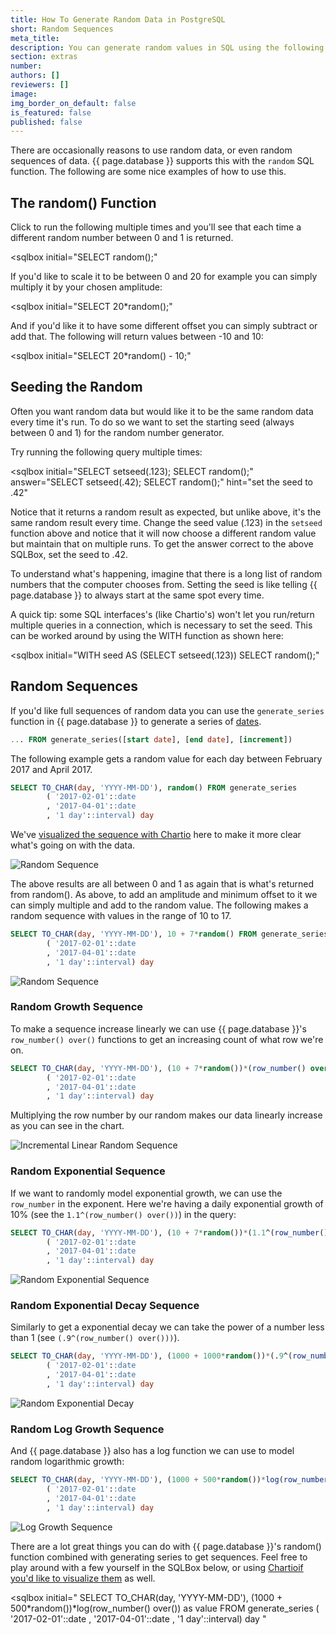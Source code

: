 ```yaml
---
title: How To Generate Random Data in PostgreSQL
short: Random Sequences
meta_title:
description: You can generate random values in SQL using the following instructions.
section: extras
number:
authors: []
reviewers: []
image:
img_border_on_default: false
is_featured: false
published: false
---
```

There are occasionally reasons to use random data, or even random sequences of data.  {{ page.database }} supports this with the `random` SQL function.  The following are some nice examples of how to use this.

## The random() Function


Click to run the following multiple times and you'll see that each time a different random number between 0 and 1 is returned.

<sqlbox
  initial="SELECT random();"
></sqlbox>

If you'd like to scale it to be between 0 and 20 for example you can simply multiply it by your chosen amplitude:

<sqlbox
  initial="SELECT 20*random();"
></sqlbox>

And if you'd like it to have some different offset you can simply subtract or add that.  The following will return values between -10 and 10:

<sqlbox
  initial="SELECT 20*random() - 10;"
></sqlbox>

## Seeding the Random

Often you want random data but would like it to be the same random data every time it's run.  To do so we want to set the starting seed (always between 0 and 1) for the random number generator.

Try running the following query multiple times:

<sqlbox
  initial="SELECT setseed(.123);
SELECT random();"
  answer="SELECT setseed(.42); SELECT random();"
  hint="set the seed to .42"
></sqlbox>

Notice that it returns a random result as expected, but unlike above, it's the same random result every time.  Change the seed value (.123) in the `setseed` function above and notice that it will now choose a different random value but maintain that on multiple runs.  To get the answer correct to the above SQLBox, set the seed to .42.

To understand what's happening, imagine that there is a long list of random numbers that the computer chooses from.  Setting the seed is like telling {{ page.database }} to always start at the same spot every time.

A quick tip: some SQL interfaces's (like Chartio's) won't let you run/return multiple queries in a connection, which is necessary to set the seed.  This can be worked around by using the WITH function as shown here:

<sqlbox
  initial="WITH seed AS (SELECT setseed(.123))
SELECT random();"
></sqlbox>


## Random Sequences

If you'd like full sequences of random data you can use the `generate_series` function in {{ page.database }} to generate a series of [dates](/learn/sql/dates/).  

```sql
... FROM generate_series([start date], [end date], [increment])
```

The following example gets a random value for each day between February 2017 and April 2017.  

```sql
SELECT TO_CHAR(day, 'YYYY-MM-DD'), random() FROM generate_series
        ( '2017-02-01'::date
        , '2017-04-01'::date
        , '1 day'::interval) day
```

We've [visualized the sequence with Chartio](/signup/) here to make it more clear what's going on with the data.

![Random Sequence](/assets/images/learn-sql/extras/random-sequences/random-sequence-1.svg)

The above results are all between 0 and 1 as again that is what's returned from random().  As above, to add an amplitude and minimum offset to it we can simply multiple and add to the random value.  The following makes a random sequence with values in the range of 10 to 17.

```sql
SELECT TO_CHAR(day, 'YYYY-MM-DD'), 10 + 7*random() FROM generate_series
        ( '2017-02-01'::date
        , '2017-04-01'::date
        , '1 day'::interval) day
```

![Random Sequence](/assets/images/learn-sql/extras/random-sequences/random-sequence-2.svg)

### Random  Growth Sequence

To make a sequence increase linearly we can use {{ page.database }}'s `row_number() over()` functions to get an increasing count of what row we're on.  

```sql
SELECT TO_CHAR(day, 'YYYY-MM-DD'), (10 + 7*random())*(row_number() over()) as value FROM generate_series
        ( '2017-02-01'::date
        , '2017-04-01'::date
        , '1 day'::interval) day
```

Multiplying the row number by our random makes our data linearly increase as you can see in the chart.

![Incremental Linear Random Sequence](/assets/images/learn-sql/extras/random-sequences/random-sequence-3.svg)


### Random Exponential Sequence

If we want to randomly model exponential growth, we can use the `row_number` in the exponent.  Here we're having a daily exponential growth of 10% (see the `1.1^(row_number() over())`) in the query:

```sql
SELECT TO_CHAR(day, 'YYYY-MM-DD'), (10 + 7*random())*(1.1^(row_number() over())) as value FROM generate_series
        ( '2017-02-01'::date
        , '2017-04-01'::date
        , '1 day'::interval) day
```
![Random Exponential Sequence](/assets/images/learn-sql/extras/random-sequences/random-sequence-4.svg)

### Random Exponential Decay Sequence

Similarly to get a exponential decay we can take the power of a number less than 1 (see `(.9^(row_number() over()))`).  

```sql
SELECT TO_CHAR(day, 'YYYY-MM-DD'), (1000 + 1000*random())*(.9^(row_number() over())) as value FROM generate_series
        ( '2017-02-01'::date
        , '2017-04-01'::date
        , '1 day'::interval) day
```
![Random Exponential Decay](/assets/images/learn-sql/extras/random-sequences/random-sequence-5.svg)

### Random Log Growth Sequence

And {{ page.database }} also has a log function we can use to model random logarithmic growth:

```sql
SELECT TO_CHAR(day, 'YYYY-MM-DD'), (1000 + 500*random())*log(row_number() over()) as value FROM generate_series
        ( '2017-02-01'::date
        , '2017-04-01'::date
        , '1 day'::interval) day
```

![Log Growth Sequence](/assets/images/learn-sql/extras/random-sequences/random-sequence-6.svg)


There are a lot great things you can do with {{ page.database }}'s random() function combined with generating series to get sequences.  Feel free to play around with a few yourself in the SQLBox below, or using [Chartioif you'd like to visualize them](/signup/) as well.

<sqlbox
  initial="
SELECT TO_CHAR(day, 'YYYY-MM-DD'), (1000 + 500*random())*log(row_number() over()) as value FROM generate_series
        ( '2017-02-01'::date
        , '2017-04-01'::date
        , '1 day'::interval) day
"
></sqlbox>
